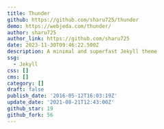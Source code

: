 ```yaml
---
title: Thunder
github: https://github.com/sharu725/thunder
demo: https://webjeda.com/thunder/
author: sharu725
author_link: https://github.com/sharu725
date: 2023-11-30T09:46:22.500Z
description: A minimal and superfast Jekyll theme
ssg:
  - Jekyll
css: []
cms: []
category: []
draft: false
publish_date: '2016-05-12T16:03:19Z'
update_date: '2021-08-21T12:43:00Z'
github_star: 19
github_fork: 56
---
```

